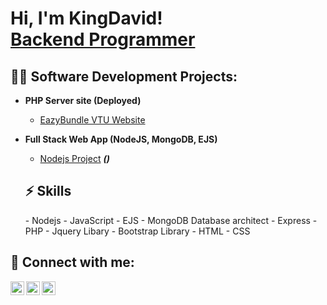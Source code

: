 <h1>Hi, I'm KingDavid! <br/><a href="https://github.com/kingchi005">Backend Programmer</a>
<!--   <a href="https://www.linkedin.com/in/joshmadakor/"></a>, <a href="https://www.youtube.com/c/joshmadakor">YouTuber</a></h1> -->

<h2>👨‍💻 Software Development Projects:</h2>

- <b>PHP Server site (Deployed)</b>
  - [EazyBundle VTU Website](https://eazybundle.infinityfreeapp.com/)
- <b>Full Stack Web App (NodeJS, MongoDB, EJS)</b>
  - [Nodejs Project](https://github.com/kingchi005/Nodejs-site) <b><i>()</b></i>

  <h2>⚡ Skills</h2>
  - Nodejs
  - JavaScript
  - EJS
  - MongoDB Database architect
  - Express
  - PHP
  - Jquery Libary
  - Bootstrap Library
  - HTML
  - CSS

<h2> 🤳 Connect with me:</h2>

<!-- [<img align="left" alt="kingchi005 | YouTube" width="22px" src="https://cdn.jsdelivr.net/npm/simple-icons@v3/icons/youtube.svg" />][youtube] -->
[<img align="left" alt="kingchi005 | Twitter" width="22px" src="https://cdn.jsdelivr.net/npm/simple-icons@v3/icons/twitter.svg" />][twitter]
[<img align="left" alt="kingchi005 | LinkedIn" width="22px" src="https://cdn.jsdelivr.net/npm/simple-icons@v3/icons/linkedin.svg" />][linkedin]
[<img align="left" alt="kingchi005 | Instagram" width="22px" src="https://cdn.jsdelivr.net/npm/simple-icons@v3/icons/whatsapp.svg" />][whatsapp]

[twitter]: https://twitter.com/KingDav37258705
[whatsapp]: https://wa.me/+2348107721911
[linkedin]: https://linkedin.com/in/kingdavid-ezennwa-63724422a

<!--
**kingchi005/kingchi005** is a ✨ _special_ ✨ repository because its `README.md` (this file) appears on your GitHub profile.

Here are some ideas to get you started:

- 🔭 I’m currently working on ...
- 🌱 I’m currently learning ...
- 👯 I’m looking to collaborate on ...
- 🤔 I’m looking for help with ...
- 💬 Ask me about ...
- 📫 How to reach me: ...
- 😄 Pronouns: ...
- ⚡ Fun fact: ...
-->
